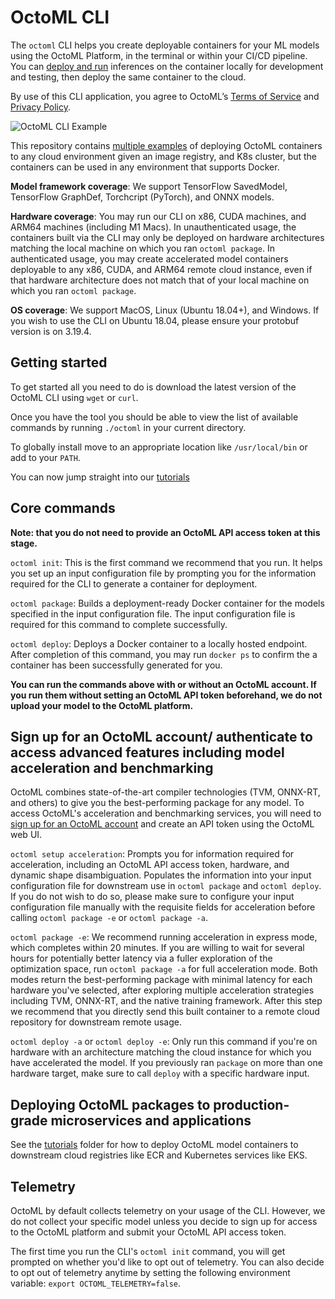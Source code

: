 # OctoML CLI

The `octoml` CLI helps you create deployable containers for your ML models using the OctoML Platform, in the terminal or within your CI/CD pipeline.
You can [deploy and run](https://github.com/octoml/octoml-cli-tutorials/tree/main/tutorials#demos) inferences on the container locally for development and testing, then deploy the same container to the cloud.

By use of this CLI application, you agree to OctoML’s [Terms of Service](https://octoml.ai/legals/terms-of-service/) and [Privacy Policy](https://octoml.ai/legals/privacy-policy/).

![OctoML CLI Example](https://www.datocms-assets.com/45680/1652749860-octoml_cli.gif)

This repository contains [multiple examples](https://github.com/octoml/octoml-cli-tutorials/tree/main/tutorials#demos) of deploying OctoML containers to any cloud environment given an image registry,
and K8s cluster, but the containers can be used in any environment that supports Docker.

**Model framework coverage**: We support TensorFlow SavedModel, TensorFlow GraphDef, Torchcript (PyTorch), and ONNX models.

**Hardware coverage**: You may run our CLI on x86, CUDA machines, and ARM64 machines (including M1 Macs). In unauthenticated usage, the containers built via the CLI may only be deployed on hardware architectures matching the local machine on which you ran `octoml package`. In authenticated usage, you may create accelerated model containers deployable to any x86, CUDA, and ARM64 remote cloud instance, even if that hardware architecture does not match that of your local machine on which you ran `octoml package`.

**OS coverage**: We support MacOS, Linux (Ubuntu 18.04+), and Windows. If you wish to use the CLI on Ubuntu 18.04, please ensure your protobuf version is on 3.19.4.

## Getting started

To get started all you need to do is download the latest version of the OctoML CLI using `wget` or `curl`.

Once you have the tool you should be able to view the list of available commands by running `./octoml` in your current directory.

To globally install move to an appropriate location like `/usr/local/bin` or add to your `PATH`.

You can now jump straight into our [tutorials](https://github.com/octoml/octoml-cli-tutorials/tree/main/tutorials#demos)

## Core commands

**Note: that you do not need to provide an OctoML API access token at this stage.**

`octoml init`: This is the first command we recommend that you run. It helps you set up an input configuration file by prompting you for the information required for the CLI to generate a container for deployment.

`octoml package`: Builds a deployment-ready Docker container for the models specified in the input configuration file. The input configuration file is required for this command to complete successfully.

`octoml deploy`: Deploys a Docker container to a locally hosted endpoint. After completion of this command, you may run `docker ps` to confirm the a container has been successfully generated for you.

**You can run the commands above with or without an OctoML account. If you run them without setting an OctoML API token beforehand, we do not upload your model to the OctoML platform.**

## Sign up for an OctoML account/ authenticate to access advanced features including model acceleration and benchmarking
OctoML combines state-of-the-art compiler technologies (TVM, ONNX-RT, and others) to give you the best-performing package for any model. To access OctoML's acceleration and benchmarking services, you will need to [sign up for an OctoML account](https://learn.octoml.ai/private-preview) and create an API token using the OctoML web UI.

`octoml setup acceleration`: Prompts you for information required for acceleration, including an OctoML API access token, hardware, and dynamic shape disambiguation. Populates the information into your input configuration file for downstream use in `octoml package` and `octoml deploy`. If you do not wish to do so, please make sure to configure your input configuration file manually with the requisite fields for acceleration before calling `octoml package -e` or `octoml package -a`.

`octoml package -e`: We recommend running acceleration in express mode, which completes within 20 minutes. If you are willing to wait for several hours for potentially better latency via a fuller exploration of the optimization space, run `octoml package -a` for full acceleration mode. Both modes return the best-performing package with minimal latency for each hardware you've selected, after exploring multiple acceleration strategies including TVM, ONNX-RT, and the native training framework. After this step we recommend that you directly send this built container to a remote cloud repository for downstream remote usage.

`octoml deploy -a` or `octoml deploy -e`: Only run this command if you're on hardware with an architecture matching the cloud instance for which you have accelerated the model. If you previously ran `package` on more than one hardware target, make sure to call `deploy` with a specific hardware input.

## Deploying OctoML packages to production-grade microservices and applications

See the [tutorials](https://github.com/octoml/octoml-cli-tutorials/tree/main/tutorials#demos) folder for how to deploy OctoML model containers to downstream cloud registries like ECR and Kubernetes services like EKS.

## Telemetry

OctoML by default collects telemetry on your usage of the CLI. However, we do not collect your specific model unless you decide to sign up for access to the OctoML platform and submit your OctoML API access token.

The first time you run the CLI's `octoml init` command, you will get prompted on whether you'd like to opt out of telemetry. You can also decide to opt out of telemetry anytime by setting the following environment variable: `export OCTOML_TELEMETRY=false`.
